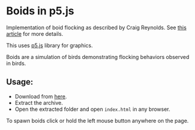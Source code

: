 # Boids in p5.js

Implementation of boid flocking as described by Craig Reynolds. See 
[this article](https://www.red3d.com/cwr/boids/) for more details.

This uses [p5.js](https://p5js.org/) library for graphics.

Boids are a simulation of birds demonstrating flocking behaviors observed in birds.

## Usage:

* Download from [here](https://github.com/goofolph/p5-boids/archive/refs/heads/master.zip).
* Extract the archive.
* Open the extracted folder and open `index.html` in any browser.

To spawn boids click or hold the left mouse button anywhere on the page.
